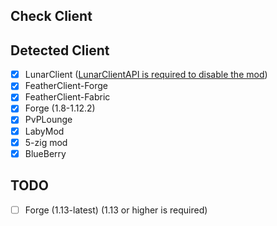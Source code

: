 ## Check Client

## Detected Client
- [x] LunarClient ([LunarClientAPI is required to disable the mod](https://github.com/LunarClient/BukkitAPI))
- [x] FeatherClient-Forge
- [x] FeatherClient-Fabric
- [x] Forge (1.8-1.12.2)
- [x] PvPLounge
- [x] LabyMod
- [x] 5-zig mod
- [x] BlueBerry

## TODO
- [ ] Forge (1.13-latest) (1.13 or higher is required)
